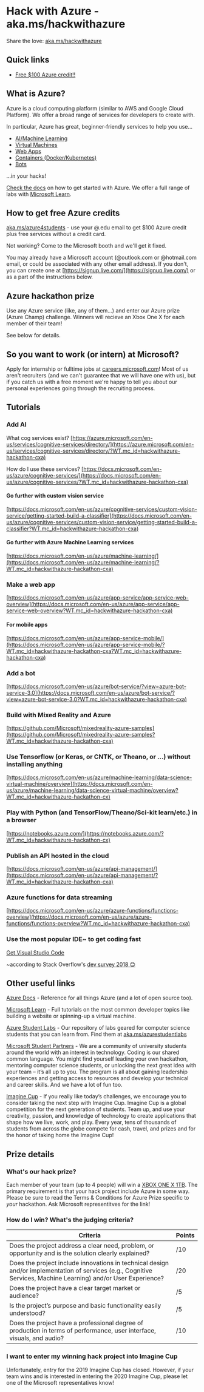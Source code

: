 # Hack with Azure - aka.ms/hackwithazure
Share the love: [aka.ms/hackwithazure](https://aka.ms/hackwithazure)

## Quick links
- [Free $100 Azure credit!!](https://aka.ms/azureforstudents?WT.mc_id=hackwithazure-hackathon-cxa)

## What is Azure?
Azure is a cloud computing platform (similar to AWS and Google Cloud Platform). We offer a broad range of services for developers to create with. 

In particular, Azure has great, beginner-friendly services to help you use...
- [AI/Machine Learning](https://azure.microsoft.com/en-us/overview/ai-platform/?WT.mc_id=hackwithazure-hackathon-cxa)
- [Virtual Machines](https://docs.microsoft.com/en-us/azure/virtual-machines/?WT.mc_id=hackwithazure-hackathon-cxa)
- [Web Apps](https://docs.microsoft.com/en-us/azure/app-service/?WT.mc_id=hackwithazure-hackathon-cxa)
- [Containers (Docker/Kubernetes)](https://docs.microsoft.com/en-us/azure/aks/?WT.mc_id=hackwithazure-hackathon-cxa)
- [Bots](https://docs.microsoft.com/en-us/azure/bot-service/?view=azure-bot-service-4.0?WT.mc_id=hackwithazure-hackathon-cxa)

...in your hacks! 

[Check the docs](https://docs.microsoft.com/en-us/azure/#pivot=get-started&panel=get-started1?WT.mc_id=hackwithazure-hackathon-cxa) on how to get started with Azure. We offer a full range of labs with [Microsoft Learn](https://docs.microsoft.com/en-us/learn/?WT.mc_id=hackwithazure-hackathon-cxa).

## How to get free Azure credits
[aka.ms/azure4students](https://aka.ms/azure4students?WT.mc_id=hackwithazure-hackathon-cxa) - use your @<yourschool>.edu email to get $100 Azure credit plus free services  without a credit card.
  
Not working? Come to the Microsoft booth and we'll get it fixed.

You may already have a Microsoft account (@outlook.com or @hotmail.com email, or could be associated with any other email address). If you don't, you can create one at [https://signup.live.com/](https://signup.live.com/) or as a part of the instructions below.

## Azure hackathon prize
Use any Azure service (like, any of them...) and enter our Azure prize (Azure Champ) challenge. Winners will recieve an Xbox One X for each member of their team!

See below for details.

## So you want to work (or intern) at Microsoft?
Apply for internship or fulltime jobs at [careers.microsoft.com](careers.microsoft.com)!
Most of us aren't recruiters (and we can't guarantee that we will have one with us), but if you catch us with a free moment we're happy to tell you about our personal experiences going through the recruiting process.

## Tutorials
### Add AI
What cog services exist? [https://azure.microsoft.com/en-us/services/cognitive-services/directory/](https://azure.microsoft.com/en-us/services/cognitive-services/directory/?WT.mc_id=hackwithazure-hackathon-cxa)

How do I use these services? [https://docs.microsoft.com/en-us/azure/cognitive-services/](https://docs.microsoft.com/en-us/azure/cognitive-services/?WT.mc_id=hackwithazure-hackathon-cxa)

#### Go further with custom vision service 
[https://docs.microsoft.com/en-us/azure/cognitive-services/custom-vision-service/getting-started-build-a-classifier](https://docs.microsoft.com/en-us/azure/cognitive-services/custom-vision-service/getting-started-build-a-classifier?WT.mc_id=hackwithazure-hackathon-cxa)

#### Go further with Azure Machine Learning services
[https://docs.microsoft.com/en-us/azure/machine-learning/](https://docs.microsoft.com/en-us/azure/machine-learning/?WT.mc_id=hackwithazure-hackathon-cxa)

### Make a web app 
[https://docs.microsoft.com/en-us/azure/app-service/app-service-web-overview](https://docs.microsoft.com/en-us/azure/app-service/app-service-web-overview?WT.mc_id=hackwithazure-hackathon-cxa)

#### For mobile apps
[https://docs.microsoft.com/en-us/azure/app-service-mobile/](https://docs.microsoft.com/en-us/azure/app-service-mobile/?WT.mc_id=hackwithazure-hackathon-cxa?WT.mc_id=hackwithazure-hackathon-cxa)

### Add a bot
[https://docs.microsoft.com/en-us/azure/bot-service/?view=azure-bot-service-3.0](https://docs.microsoft.com/en-us/azure/bot-service/?view=azure-bot-service-3.0?WT.mc_id=hackwithazure-hackathon-cxa)

### Build with Mixed Reality and Azure
[https://github.com/Microsoft/mixedreality-azure-samples](https://github.com/Microsoft/mixedreality-azure-samples?WT.mc_id=hackwithazure-hackathon-cxa)

### Use Tensorflow (or Keras, or CNTK, or Theano, or ...) without installing anything
[https://docs.microsoft.com/en-us/azure/machine-learning/data-science-virtual-machine/overview](https://docs.microsoft.com/en-us/azure/machine-learning/data-science-virtual-machine/overview?WT.mc_id=hackwithazure-hackathon-cx)

### Play with Python (and TensorFlow/Theano/Sci-kit learn/etc.) in a browser
[https://notebooks.azure.com/](https://notebooks.azure.com/?WT.mc_id=hackwithazure-hackathon-cx)

### Publish an API hosted in the cloud
[https://docs.microsoft.com/en-us/azure/api-management/](https://docs.microsoft.com/en-us/azure/api-management/?WT.mc_id=hackwithazure-hackathon-cxa)

### Azure functions for data streaming
[https://docs.microsoft.com/en-us/azure/azure-functions/functions-overview](https://docs.microsoft.com/en-us/azure/azure-functions/functions-overview?WT.mc_id=hackwithazure-hackathon-cxa)

### Use the most popular IDE~ to get coding fast
[Get Visual Studio Code](https://code.visualstudio.com/?wt.mc_id=DX_841432)

~according to Stack Overflow's [dev survey 2018 😊](https://insights.stackoverflow.com/survey/2018/#technology-most-popular-development-environments)

## Other useful links
[Azure Docs](https://docs.microsoft.com/azure?WT.mc_id=hackwithazure-hackathon-cxa) - Reference for all things Azure (and a lot of open source too).

[Microsoft Learn](https://docs.microsoft.com/learn/?WT.mc_id=hackwithazure-hackathon-cxa) - Full tutorials on the most common developer topics like building a website or spinning-up a virtual machine.

[Azure Student Labs](https://aka.ms/azurestudentlabs) - Our repository of labs geared for computer science students that you can learn from. Find them at [aka.ms/azurestudentlabs](https://aka.ms/azurestudentlabs)

[Microsoft Student Partners](https://imagine.microsoft.com/msp?WT.mc_id=hackwithazure-hackathon-cxa) - We are a community of university students around the world with an interest in technology. Coding is our shared common language. You might find yourself leading your own hackathon, mentoring computer science students, or unlocking the next great idea with your team – it’s all up to you. The program is all about gaining leadership experiences and getting access to resources and develop your technical and career skills. And we have a lot of fun too.

[Imagine Cup](https://imaginecup.microsoft.com/?WT.mc_id=hackwithazure-hackathon-cxa) - If you really like today’s challenges, we encourage you to consider taking the next step with Imagine Cup. Imagine Cup is a global competition for the next generation of students. Team up, and use your creativity, passion, and knowledge of technology to create applications that shape how we live, work, and play. Every year, tens of thousands of students from across the globe compete for cash, travel, and prizes and for the honor of taking home the Imagine Cup!

## Prize details
### What's our hack prize?
Each member of your team (up to 4 people) will win a
[XBOX ONE X 1TB](https://www.xbox.com/en-us/xbox-one-x).
The primary requirement is that your hack project include Azure in some way. Please be sure to read the Terms & Conditions for Azure Prize specific to *your* hackathon. Ask Microsoft representitves for the link!

### How do I win? What's the judging criteria?

| Criteria | Points |
| -------- | ------ |
| Does the project address a clear need, problem, or opportunity and is the solution clearly explained? | /10 |
| Does the project include innovations in technical design and/or implementation of services (e.g., Cognitive Services, Machine Learning) and/or User Experience? | /20 |
| Does the project have a clear target market or audience? | /5 |
| Is the project’s purpose and basic functionality easily understood? | /5 |
| Does the project have a professional degree of production in terms of performance, user interface, visuals, and audio? | /10 |



### I want to enter my winning hack project into Imagine Cup
Unfortunately, entry for the 2019 Imagine Cup has closed. However, if your team wins and is interested in entering the 2020 Imagine Cup, please let one of the Microsoft representatives know!
